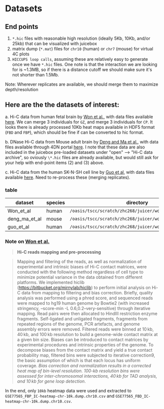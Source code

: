 # Datasets

## End points

1. `*.hic` files with reasonable high resolution (ideally 5Kb, 10Kb, and/or 25kb) that can be visualized with juicebox
2. matrix dump (`*.mat`) files for `chr10` (human) or `chr7` (mouse) for virtual 4C plots
3. `HICCUPS loop calls`, assuming these are relatively easy to generate once we have `*.hic` files. One note is that the interaction we are looking for is ~1.3MB, so if there is a distance cutoff we should make sure it's not shorter than 1.5Mb.

Note: Wherever replicates are available, we should merge them to maximize depth/resolution

## Here are the the datasets of interest:

a. Hi-C data from human fetal brain by [Won et al.](https://www.nature.com/articles/nature19847), with data files available [here](https://www.ncbi.nlm.nih.gov/geo/query/acc.cgi?acc=GSE77565). We can merge 3 individuals for `GZ`, and merge 3 individuals for `CP`. It looks there is already processed 10Kb heat maps available in HDF5 format (`FBD` and `FBP`), which should be fine if can be converted to hic format.

b. DNase Hi-C data from Mouse adult brain by [Deng and Ma et al.](https://genomebiology.biomedcentral.com/articles/10.1186/s13059-015-0728-8#Sec10), with data files available through 4DN portal [here](https://data.4dnucleome.org/experiment-set-replicates/4DNESRWDFFF8/#processed-files). I note that these data are also included in the juicebox pre-loaded datasets under "open" --> "Hi-C data archive", so oviously `\*.hic` files are already available, but would still ask for your help with end-point items (2) and (3) above.

c. Hi-C data from the human SK-N-SH cell line by [Guo et al](https://pubmed.ncbi.nlm.nih.gov/26276636/), with data files available [here](https://www.ncbi.nlm.nih.gov/geo/query/acc.cgi?acc=GSE71072). Need to re-process these (merging replicates).

### table

| dataset       | species | directory                                                | comment |
| ------------- | ------- | -------------------------------------------------------- | ------- |
| Won_et_al     | human   | `/oasis/tscc/scratch/zhc268/juicer/work/WON/`            | Only 2. |
| deng_ma_et_al | mouse   | `/oasis/tscc/scratch/zhc268/juicer/work/DengMa/aligned/` | 1,2,3,  |
| guo_et_al     | human   | `/oasis/tscc/scratch/zhc268/juicer/work/GUO/aligned/`    | 1,2,3   |

### Note on [Won et al.](https://www.nature.com/articles/nature19847)

> **Hi-C reads mapping and pre-processing**

> Mapping and filtering of the reads, as well as normalization of experimental and intrinsic biases of Hi-C contact matrices, were conducted with the following method regardless of cell type to minimize potential variance in the data obtained from different platforms. We implemented hiclib (https://bitbucket.org/mirnylab/hiclib) to perform initial analysis on Hi-C data from mapping to filtering and bias correction. Briefly, quality analysis was performed using a phred score, and sequenced reads were mapped to hg19 human genome by Bowtie2 (with increased stringency, –score-min -L 0.6,0.2–very-sensitive) through iterative mapping. Read pairs were then allocated to HindIII restriction enzyme fragments. Self-ligated and unligated fragments, fragments from repeated regions of the genome, PCR artefacts, and genome assembly errors were removed. Filtered reads were binned at 10 kb, 40 kb, and 100 kb resolution to build a genome-wide contact matrix at a given bin size. Biases can be introduced to contact matrices by experimental procedures and intrinsic properties of the genome. To decompose biases from the contact matrix and yield a true contact probability map, filtered bins were subjected to iterative correction9, the basic assumption of which is that each locus has uniform coverage. _Bias correction and normalization results in a corrected heat map of bin-level resolution. 100-kb resolution bins were assessed for inter-chromosomal interactions, 40 kb for TAD analysis, and 10 kb for gene loop detection_.

In the end, only `10kb` heatmap data were used and extracted to `GSE77565_FBP_IC-heatmap-chr-10k.dump.chr10.csv` and `GSE77565_FBD_IC-heatmap-chr-10k.dump.chr10.csv`.

